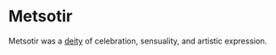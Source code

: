 # Metsotir

<meta property="og:description" content="Metsotir was a deity of celebration, sensuality, and artistic expression.">

Metsotir was a [deity](introduction.md) of celebration, sensuality, and artistic expression.
